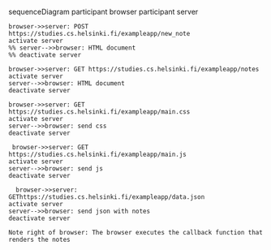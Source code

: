 sequenceDiagram
    participant browser
    participant server

    browser->>server: POST https://studies.cs.helsinki.fi/exampleapp/new_note
    activate server
    %% server-->>browser: HTML document
    %% deactivate server

    browser->>server: GET https://studies.cs.helsinki.fi/exampleapp/notes
    activate server
    server-->>browser: HTML document
    deactivate server

    browser->>server: GET https://studies.cs.helsinki.fi/exampleapp/main.css
    activate server
    server-->>browser: send css
    deactivate server

     browser->>server: GET https://studies.cs.helsinki.fi/exampleapp/main.js
    activate server
    server-->>browser: send js
    deactivate server

      browser->>server: GEThttps://studies.cs.helsinki.fi/exampleapp/data.json
    activate server
    server-->>browser: send json with notes
    deactivate server

    Note right of browser: The browser executes the callback function that renders the notes
